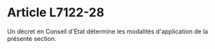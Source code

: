 # Article L7122-28

Un décret en Conseil d'Etat détermine les modalités d'application de la présente section.